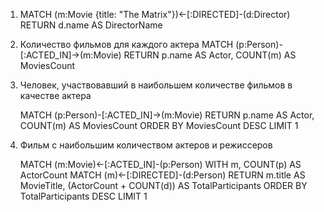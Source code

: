 

1. MATCH (m:Movie {title: "The Matrix"})<-[:DIRECTED]-(d:Director)
RETURN d.name AS DirectorName

2. Количество фильмов для каждого актера
     MATCH (p:Person)-[:ACTED_IN]->(m:Movie)
   RETURN p.name AS Actor, COUNT(m) AS MoviesCount
   
3. Человек, участвовавший в наибольшем количестве фильмов в качестве актера

     MATCH (p:Person)-[:ACTED_IN]->(m:Movie)
   RETURN p.name AS Actor, COUNT(m) AS MoviesCount
   ORDER BY MoviesCount DESC
   LIMIT 1
   
4. Фильм с наибольшим количеством актеров и режиссеров

     MATCH (m:Movie)<-[:ACTED_IN]-(p:Person)
   WITH m, COUNT(p) AS ActorCount
   MATCH (m)<-[:DIRECTED]-(d:Person)
   RETURN m.title AS MovieTitle, (ActorCount + COUNT(d)) AS TotalParticipants
   ORDER BY TotalParticipants DESC
   LIMIT 1
